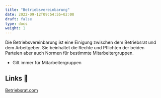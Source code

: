 ```yaml
---
title: "Betriebsvereinbarung"
date: 2022-09-12T09:54:55+02:00
draft: false
type: docs
weight: 1
---
```


Die Betriebsvereinbarung ist eine Einigung zwischen dem Betriebsrat und dem Arbeitgeber. Sie beinhaltet die Rechte und Pflichten der beiden Parteien aber auch Normen für bestimmte Mitarbeitergruppen.

- Gilt immer für Mitarbeitergruppen

## Links 🔗

[Betriebsrat.com](https://www.betriebsrat.com/wissen/betriebsratsvorsitzender/betriebsvereinbarung)  
